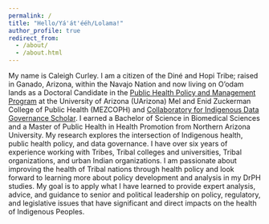 ```yaml
---
permalink: /
title: "Hello/Yá'át'ééh/Lolama!"
author_profile: true
redirect_from: 
  - /about/
  - /about.html
---
```


My name is Caleigh Curley. I am a citizen of the Diné and Hopi Tribe; raised in Ganado, Arizona, within the Navajo Nation and now living on O’odam lands as a Doctoral Candidate in the [Public Health Policy and Management Program](https://publichealth.arizona.edu/academics/doctoral-programs/drph-in-phpm) at the University of Arizona (UArizona) Mel and Enid Zuckerman College of Public Health (MEZCOPH) and [Collaboratory for Indigenous Data Governance Scholar](https://indigenousdatalab.org/team-member-caleigh-curley/). I earned a Bachelor of Science in Biomedical Sciences and a Master of Public Health in Health Promotion from Northern Arizona University. My research explores the intersection of Indigenous health, public health policy, and data governance. I have over six years of experience working with Tribes, Tribal colleges and universities, Tribal organizations, and urban Indian organizations. I am passionate about improving the health of Tribal nations through health policy and look forward to learning more about policy development and analysis in my DrPH studies. My goal is to apply what I have learned to provide expert analysis, advice, and guidance to senior and political leadership on policy, regulatory, and legislative issues that have significant and direct impacts on the health of Indigenous Peoples. 
